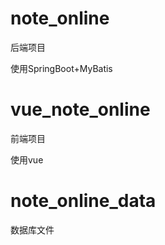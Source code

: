 # note_online

后端项目

使用SpringBoot+MyBatis



# vue_note_online

前端项目

使用vue



# note_online_data

数据库文件